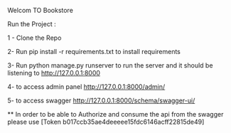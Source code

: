 Welcom TO Bookstore

 Run the Project :


1 - Clone the Repo 


2- Run pip install -r requirements.txt to install requirements

3- Run python manage.py runserver   to run the server and it should be listening to http://127.0.0.1:8000

4- to access admin panel http://127.0.0.1:8000/admin/

5- to access swagger http://127.0.0.1:8000/schema/swagger-ui/

** In order to be able to Authorize and consume the api from the swagger please use [Token b017ccb35ae4deeeee15fdc6146acff22815de49]

